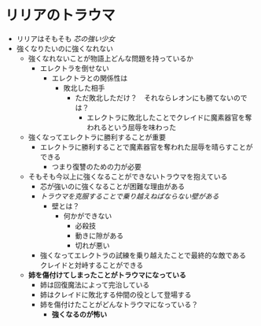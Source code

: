 # リリアのトラウマ
- リリアはそもそも _芯の強い少女_
- 強くなりたいのに強くなれない
  - 強くなれないことが物語上どんな問題を持っているか
    - エレクトラを倒せない
      - エレクトラとの関係性は
        - 敗北した相手
          - ただ敗北しただけ？　それならレオンにも勝てないのでは？
            - エレクトラに敗北したことでクレイドに魔素器官を奪われるという屈辱を味わった
  - 強くなってエレクトラに勝利することが重要
    - エレクトラに勝利することで魔素器官を奪われた屈辱を晴らすことができる
      - つまり復讐のための力が必要
  - そもそも今以上に強くなることができないトラウマを抱えている
    - 芯が強いのに強くなることが困難な理由がある
    - _トラウマを克服することで乗り越えねばならない壁がある_
      - 壁とは？
        - 何かができない
          - 必殺技
          - 動きに隙がある
          - 切れが悪い
    - 強くなってエレクトラの試練を乗り越えたことで最終的な敵であるクレイドと対峙することができる
  - __姉を傷付けてしまったことがトラウマになっている__
    - 姉は回復魔法によって完治している
    - 姉はクレイドに敗北する仲間の役として登場する
    - 姉を傷付けたことがどんなトラウマになっている？
      - __強くなるのが怖い__

